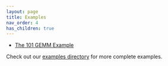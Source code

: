 ```yaml
---
layout: page
title: Examples
nav_order: 4
has_children: true
---
```


- [The 101 GEMM Example](101_gemm)

Check out our [examples directory](https://github.com/microsoft/TileFusion/tree/main/examples) for more complete examples.

